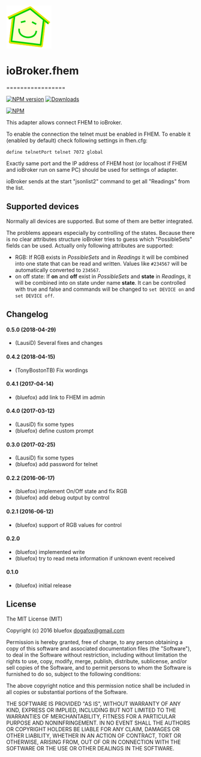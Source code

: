 ![Logo](admin/fhem.png)
# ioBroker.fhem
=================

[![NPM version](http://img.shields.io/npm/v/iobroker.fhem.svg)](https://www.npmjs.com/package/iobroker.fhem)
[![Downloads](https://img.shields.io/npm/dm/iobroker.fhem.svg)](https://www.npmjs.com/package/iobroker.fhem)

[![NPM](https://nodei.co/npm/iobroker.fhem.png?downloads=true)](https://nodei.co/npm/iobroker.fhem/)


This adapter allows connect FHEM to ioBroker.

To enable the connection the telnet must be enabled in FHEM. To enable it (enabled by default) check following settings in fhen.cfg:

```
define telnetPort telnet 7072 global
```

Exactly same port and the IP address of FHEM host (or localhost if FHEM and ioBroker run on same PC) should be used for settings of adapter.

ioBroker sends at the start "jsonlist2" command to get all "Readings" from the list.

## Supported devices
Normally all devices are supported. But some of them are better integrated.

The problems appears especially by controlling of the states.
Because there is no clear attributes structure ioBroker tries to guess which "PossibleSets" fields can be used.
Actually only following attributes are supported:
- RGB: If RGB exists in *PossibleSets* and in *Readings* it will be combined into one state that can be read and written. Values like ```#234567``` will be automatically converted to ```234567```.
- on off state: If **on** and **off** exist in *PossibleSets* and **state** in *Readings*, it will be combined into on state under name **state**. It can be controlled with true and false and commands will be changed to ```set DEVICE on``` and ```set DEVICE off```.

## Changelog
#### 0.5.0 (2018-04-29)
* (LausiD) Several fixes and changes

#### 0.4.2 (2018-04-15)
* (TonyBostonTB) Fix wordings

#### 0.4.1 (2017-04-14)
* (bluefox) add link to FHEM im admin

#### 0.4.0 (2017-03-12)
* (LausiD) fix some types
* (bluefox) define custom prompt

#### 0.3.0 (2017-02-25)
 * (LausiD) fix some types
 * (bluefox) add password for telnet

#### 0.2.2 (2016-06-17)
* (bluefox) implement On/Off state and fix RGB
* (bluefox) add debug output by control

#### 0.2.1 (2016-06-12)
* (bluefox) support of RGB values for control

#### 0.2.0
* (bluefox) implemented write
* (bluefox) try to read meta information if unknown event received

#### 0.1.0
* (bluefox) initial release

## License
The MIT License (MIT)

Copyright (c) 2016 bluefox <dogafox@gmail.com>

Permission is hereby granted, free of charge, to any person obtaining a copy
of this software and associated documentation files (the "Software"), to deal
in the Software without restriction, including without limitation the rights
to use, copy, modify, merge, publish, distribute, sublicense, and/or sell
copies of the Software, and to permit persons to whom the Software is
furnished to do so, subject to the following conditions:

The above copyright notice and this permission notice shall be included in
all copies or substantial portions of the Software.

THE SOFTWARE IS PROVIDED "AS IS", WITHOUT WARRANTY OF ANY KIND, EXPRESS OR
IMPLIED, INCLUDING BUT NOT LIMITED TO THE WARRANTIES OF MERCHANTABILITY,
FITNESS FOR A PARTICULAR PURPOSE AND NONINFRINGEMENT. IN NO EVENT SHALL THE
AUTHORS OR COPYRIGHT HOLDERS BE LIABLE FOR ANY CLAIM, DAMAGES OR OTHER
LIABILITY, WHETHER IN AN ACTION OF CONTRACT, TORT OR OTHERWISE, ARISING FROM,
OUT OF OR IN CONNECTION WITH THE SOFTWARE OR THE USE OR OTHER DEALINGS IN
THE SOFTWARE.
